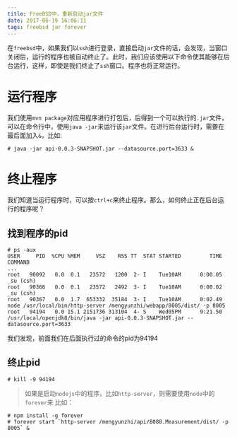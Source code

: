 ```yaml
---
title: FreeBSD中，重新启动jar文件
date: 2017-06-19 16:06:11
tags: freebsd jar forever
---
```

在`freebsd`中，如果我们以`ssh`进行登录，直接启动`jar`文件的话，会发现，当窗口关闭后，运行的程序也被自动终止了。此时，我们应该使用以下命令使其能够在后台运行，这样，即使是我们终止了`ssh`窗口。程序也将正常运行。

# 运行程序
我们使用`mvn package`对应用程序进行打包后，后得到一个可以执行的`.jar`文件，可以在命令行中，使用`java -jar`来运行该`jar`文件。在进行后台运行时，需要在最后面加入`&`，比如:
```shell
# java -jar api-0.0.3-SNAPSHOT.jar --datasource.port=3633 &
````

# 终止程序
我们知道当运行程序时，可以按`ctrl+c`来终止程序。那么，如何终止正在后台运行的程序呢？

## 找到程序的pid
```shell
# ps -aux
USER     PID  %CPU %MEM     VSZ    RSS TT  STAT STARTED         TIME COMMAND
...
root   90092   0.0  0.1   23572   1200  2- I    Tue10AM      0:00.05 _su (csh)
root   90366   0.0  0.1   23572   2492  3- I    Tue10AM      0:00.02 _su (csh)
root   90367   0.0  1.7  653332  35184  3- I    Tue10AM      0:02.49 node /usr/local/bin/http-server /mengyunzhi/webapp/8005/dist/ -p 8005
root   94194   0.0 15.1 2151736 313104  4- S    Wed05PM      9:21.50 /usr/local/openjdk8/bin/java -jar api-0.0.3-SNAPSHOT.jar --datasource.port=3633

```
我们发现，前面我们在后面执行过的命令的pid为94194
## 终止pid
```sheel
# kill -9 94194
```


> 如果是启动`nodejs`中的程序，比如`http-server`，则需要使用`node`中的`forever`来
比如： 
```shell
# npm install -g forever
# forever start `http-server /mengyunzhi/api/8080.Measurement/dist/ -p 8005` &
```

